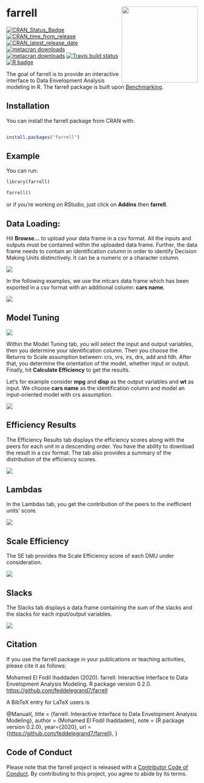 
<!-- README.md is generated from README.Rmd. Please edit that file -->

# farrell <a><img src='man/figures/hex.png' align="right" height="200" /></a>

<!-- badges: start -->

[![CRAN\_Status\_Badge](https://www.r-pkg.org/badges/version/farrell)](https://cran.r-project.org/package=farrell)
[![CRAN\_time\_from\_release](https://www.r-pkg.org/badges/ago/farrell)](https://cran.r-project.org/package=farrell)
[![CRAN\_latest\_release\_date](https://www.r-pkg.org/badges/last-release/farrell)](https://cran.r-project.org/package=farrell)
[![metacran
downloads](https://cranlogs.r-pkg.org/badges/farrell)](https://cran.r-project.org/package=farrell)
[![metacran
downloads](https://cranlogs.r-pkg.org/badges/grand-total/farrell)](https://cran.r-project.org/package=farrell)
[![Travis build
status](https://travis-ci.com/feddelegrand7/farrell.svg?branch=master)](https://travis-ci.com/feddelegrand7/farrell)
[![R
badge](https://img.shields.io/badge/Build%20with-♥%20and%20R-blue)](https://github.com/feddelegrand7/farrell)

<!-- badges: end -->

The goal of farrell is to provide an interactive interface to Data
Envelopment Analysis modeling in R. The farrell package is built upon
[Benchmarking](https://CRAN.R-project.org/package=Benchmarking).

## Installation

You can install the farrell package from CRAN with:

``` r

install.packages("farrell")
```

## Example

You can run:

``` r
library(farrell)

farrell()
```

or if you’re working on RStudio, just click on **Addins** then
**farrell**.

## Data Loading:

Hit **Browse…** to upload your data frame in a csv format. All the
inputs and outputs must be contained within the uploaded data frame.
Further, the data frame needs to contain an identification column in
order to identify Decision Making Units distinctively. It can be a
numeric or a character column.

![](man/figures/fig1.png)

In the following examples, we use the mtcars data frame which has been
exported in a csv format with an additional column: **cars name**.

![](man/figures/fig2.png)

## Model Tuning

![](man/figures/fig3.png)

Within the Model Tuning tab, you will select the input and output
variables, then you determine your identification column. Then you
choose the Returns to Scale assumption between: crs, vrs, irs, drs, add
and fdh. After that, you determine the orientation of the model, whether
input or output. Finally, hit **Calculate Efficiency** to get the
results.

Let’s for example consider **mpg** and **disp** as the output variables
and **wt** as input. We choose **cars name** as the identification
column and model an input-oriented model with crs assumption.

![](man/figures/fig4.png)

## Efficiency Results

The Efficiency Results tab displays the efficiency scores along with the
peers for each unit in a descending order. You have the ability to
download the result in a csv format. The tab also provides a summary of
the distribution of the efficiency scores.

![](man/figures/fig5.png)

## Lambdas

In the Lambdas tab, you get the contribution of the peers to the
inefficient units’ score.

![](man/figures/fig6.png)

## Scale Efficiency

The SE tab provides the Scale Efficiency score of each DMU under
consideration.

![](man/figures/fig7.png)

## Slacks

The Slacks tab displays a data frame containing the sum of the slacks
and the slacks for each input/output variables.

![](man/figures/fig8.png)

## Citation

If you use the farrell package in your publications or teaching
activities, please cite it as follows:

Mohamed El Fodil Ihaddaden (2020). farrell: Interactive Interface to
Data Envelopment Analysis Modeling. R package version 0.2.0.
<https://github.com/feddelegrand7/farrell>

A BibTeX entry for LaTeX users is

@Manual{, title = {farrell: Interactive Interface to Data Envelopment
Analysis Modeling}, author = {Mohamed El Fodil Ihaddaden}, note = {R
package version 0.2.0}, year={2020}, url =
{<https://github.com/feddelegrand7/farrell>}, }

## Code of Conduct

Please note that the farrell project is released with a [Contributor
Code of
Conduct](https://contributor-covenant.org/version/2/0/CODE_OF_CONDUCT.html).
By contributing to this project, you agree to abide by its terms.
